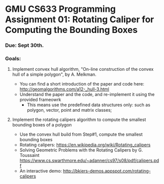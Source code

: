 #  GMU CS633 Programming Assignment 01: Rotating Caliper for Computing the Bounding Boxes

### Due: Sept 30th.

### Goals: 
1. Implement convex hull algorithm, "On-line construction of the convex hull of a simple polygon", by A. Melkman.
   - You can find a short introduction of the paper and code here: http://geomalgorithms.com/a12-_hull-3.html
   - Understand the paper and the code, and re-implement it using the provided frameowrk
      - This means use the predefined data structures only: such as polygon, vector, point and matrix classes;
  
2. Implement the rotating calipers algorithm to compute the smallest bounding boxes of a polygon
   - Use the convex hull build from Step#1, compute the smallest bounding boxes
   - Rotating calipers: https://en.wikipedia.org/wiki/Rotating_calipers
   - Solving Geometric Problems with the Rotating Calipers by G. Toussaint https://www.cs.swarthmore.edu/~adanner/cs97/s08/pdf/calipers.pdf
    - An interactive demo: http://bkiers-demos.appspot.com/rotating-calipers
